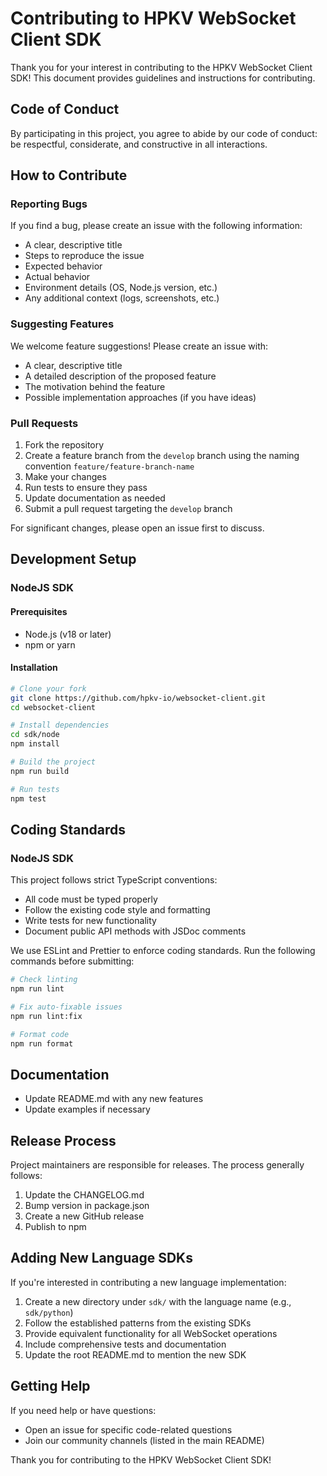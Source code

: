 # Contributing to HPKV WebSocket Client SDK

Thank you for your interest in contributing to the HPKV WebSocket Client SDK! This document provides guidelines and instructions for contributing.

## Code of Conduct

By participating in this project, you agree to abide by our code of conduct: be respectful, considerate, and constructive in all interactions.

## How to Contribute

### Reporting Bugs

If you find a bug, please create an issue with the following information:

- A clear, descriptive title
- Steps to reproduce the issue
- Expected behavior
- Actual behavior
- Environment details (OS, Node.js version, etc.)
- Any additional context (logs, screenshots, etc.)

### Suggesting Features

We welcome feature suggestions! Please create an issue with:

- A clear, descriptive title
- A detailed description of the proposed feature
- The motivation behind the feature
- Possible implementation approaches (if you have ideas)

### Pull Requests

1. Fork the repository
2. Create a feature branch from the `develop` branch using the naming convention `feature/feature-branch-name`
3. Make your changes
4. Run tests to ensure they pass
5. Update documentation as needed
6. Submit a pull request targeting the `develop` branch

For significant changes, please open an issue first to discuss.

## Development Setup
### NodeJS SDK
#### Prerequisites

- Node.js (v18 or later)
- npm or yarn

#### Installation

```bash
# Clone your fork
git clone https://github.com/hpkv-io/websocket-client.git
cd websocket-client

# Install dependencies
cd sdk/node
npm install

# Build the project
npm run build

# Run tests
npm test
```

## Coding Standards

### NodeJS SDK
This project follows strict TypeScript conventions:

- All code must be typed properly
- Follow the existing code style and formatting
- Write tests for new functionality
- Document public API methods with JSDoc comments

We use ESLint and Prettier to enforce coding standards. Run the following commands before submitting:

```bash
# Check linting
npm run lint

# Fix auto-fixable issues
npm run lint:fix

# Format code
npm run format
```

## Documentation

- Update README.md with any new features
- Update examples if necessary

## Release Process

Project maintainers are responsible for releases. The process generally follows:

1. Update the CHANGELOG.md
2. Bump version in package.json
3. Create a new GitHub release
4. Publish to npm

## Adding New Language SDKs

If you're interested in contributing a new language implementation:

1. Create a new directory under `sdk/` with the language name (e.g., `sdk/python`)
2. Follow the established patterns from the existing SDKs
3. Provide equivalent functionality for all WebSocket operations
4. Include comprehensive tests and documentation
5. Update the root README.md to mention the new SDK

## Getting Help

If you need help or have questions:

- Open an issue for specific code-related questions
- Join our community channels (listed in the main README)

Thank you for contributing to the HPKV WebSocket Client SDK! 